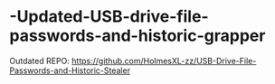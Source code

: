 # -Updated-USB-drive-file-passwords-and-historic-grapper
Outdated REPO: https://github.com/HolmesXL-zz/USB-Drive-File-Passwords-and-Historic-Stealer
